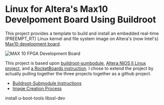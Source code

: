 # Linux for Altera's Max10 Develpoment Board Using Buildroot

This project provides a template to build and install an embedded
real-time (PREEMPT_RT) Linux kernel and file system image on Altera's
(now Intel's) [Max10 development
board](https://www.altera.com/products/boards_and_kits/dev-kits/altera/max-10-fpga-development-kit.html).

![MAX 10 FPGA Development Board](max_10_dev_kit_top_photo.jpg)

This project is based upon
[buildroot-sumbodule](https://github.com/Openwide-Ingenierie/buildroot-submodule),
[Altera NIOS II Linux
project](https://github.com/altera-opensource/linux-socfpga), and [a
RocketBoards
instruction](https://rocketboards.org/foswiki/Documentation/AlteraMAX1010M50RevCDevelopmentKitLinuxSetup).
I chose to extend the project by actually pulling together the three
projects together as a github project.

* [Buildroot-Submodule Instructions](doc/buildroot-submodule.md)
* [Image Creation Process](doc/max10-image-conversion.md)


install
u-boot-tools
libssl-dev